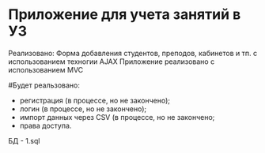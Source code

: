 # Приложение для учета занятий в УЗ

Реализовано:
Форма добавления студентов, преподов, кабинетов и тп. с использованием техногии AJAX
Приложение реализовано с использованием MVC

#Будет реальзовано:
- регистрация (в процессе, но не закончено);
- логин (в процессе, но не закончено);
- импорт данных через СSV (в процессе, но не закончено;
- права доступа. 

БД - 1.sql
